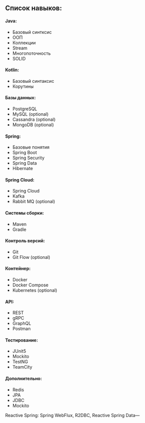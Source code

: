 ## Список навыков:

#### Java:

 - Базовый синтксис
 - ООП
 - Коллекции
 - Stream
 - Многопоточность
 - SOLID

#### Kotlin:

 - Базовый синтаксис
 - Корутины

#### Базы данных:

 - PostgreSQL
 - MySQL (optional)
 - Cassandra (optional)
 - MongoDB (optional)

#### Spring:

 - Базовые понятия
 - Spring Boot
 - Spring Security
 - Spring Data
 - Hibernate

#### Spring Cloud:

 - Spring Cloud
 - Kafka
 - Rabbit MQ (optional)

#### Системы сборки:

 - Maven
 - Gradle

#### Контроль версий:

 - Git
 - Git Flow (optional)

#### Контейнер:

 - Docker
 - Docker Compose
 - Kubernetes  (optional)

#### API:

 - REST
 - gRPC
 - GraphQL
 - Postman

#### Тестирование:

 - JUnit5
 - Mockito
 - TestNG
 - TeamCity

#### Дополнительно:

 - Redis
 - JPA
 - JDBC
 - Mockito
 
 Reactive Spring: Spring WebFlux, R2DBC, Reactive Spring Data—